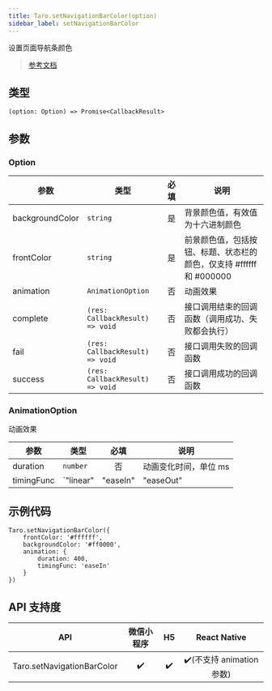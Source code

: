 ```yaml
---
title: Taro.setNavigationBarColor(option)
sidebar_label: setNavigationBarColor
---
```


设置页面导航条颜色

> [参考文档](https://developers.weixin.qq.com/miniprogram/dev/api/ui/navigation-bar/wx.setNavigationBarColor.html)

## 类型

```tsx
(option: Option) => Promise<CallbackResult>
```

## 参数

### Option

| 参数 | 类型 | 必填 | 说明 |
| --- | --- | :---: | --- |
| backgroundColor | `string` | 是 | 背景颜色值，有效值为十六进制颜色 |
| frontColor | `string` | 是 | 前景颜色值，包括按钮、标题、状态栏的颜色，仅支持 #ffffff 和 #000000 |
| animation | `AnimationOption` | 否 | 动画效果 |
| complete | `(res: CallbackResult) => void` | 否 | 接口调用结束的回调函数（调用成功、失败都会执行） |
| fail | `(res: CallbackResult) => void` | 否 | 接口调用失败的回调函数 |
| success | `(res: CallbackResult) => void` | 否 | 接口调用成功的回调函数 |

### AnimationOption

动画效果

| 参数 | 类型 | 必填 | 说明 |
| --- | --- | :---: | --- |
| duration | `number` | 否 | 动画变化时间，单位 ms |
| timingFunc | `"linear" | "easeIn" | "easeOut" | "easeInOut"` | 否 | 动画变化方式<br /><br />可选值：<br />- 'linear': 动画从头到尾的速度是相同的;<br />- 'easeIn': 动画以低速开始;<br />- 'easeOut': 动画以低速结束;<br />- 'easeInOut': 动画以低速开始和结束; |

## 示例代码

```tsx
Taro.setNavigationBarColor({
    frontColor: '#ffffff',
    backgroundColor: '#ff0000',
    animation: {
        duration: 400,
        timingFunc: 'easeIn'
    }
})
```

## API 支持度

| API | 微信小程序 | H5 | React Native |
| :---: | :---: | :---: | :---: |
| Taro.setNavigationBarColor | ✔️ | ✔️ | ✔️(不支持 animation 参数) |
